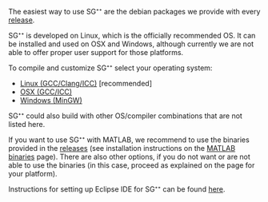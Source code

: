 The easiest way to use SG⁺⁺ are the debian packages we provide with every [release](https://github.com/SGpp/SGpp/releases).

SG⁺⁺ is developed on Linux, which is the officially recommended OS. It can be installed and used on OSX and Windows, although currently we are not able to offer proper user support for those platforms.

To compile and customize SG⁺⁺ select your operating system:

* [Linux (GCC/Clang/ICC)](https://github.com/SGpp/SGpp/wiki/Linux-(GCC-Clang-ICC)) [recommended]
* [OSX (GCC/ICC)](https://github.com/SGpp/SGpp/wiki/OSX-(GCC-ICC)) 
* [Windows (MinGW)](https://github.com/SGpp/SGpp/wiki/Windows-(MinGW))

SG⁺⁺ could also build with other OS/compiler combinations that are not listed here. 


If you want to use SG⁺⁺ with MATLAB, we recommend to use the binaries provided in the [releases](https://github.com/SGpp/SGpp/releases) (see installation instructions on the [MATLAB binaries](https://github.com/SGpp/SGpp/wiki/MATLAB-binaries) page). There are also other options, if you do not want or are not able to use the binaries (in this case, proceed as explained on the page for your platform).

Instructions for setting up Eclipse IDE for SG⁺⁺ can be found [here](https://github.com/SGpp/SGpp/wiki/Eclipse-setup).

